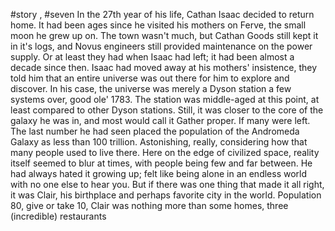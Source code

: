 #story , #seven 
In the 27th year of his life, Cathan Isaac decided to return home. It had been ages since he visited his mothers on Ferve, the small moon he grew up on. The town wasn't much, but Cathan Goods still kept it in it's logs, and Novus engineers still provided maintenance on the power supply. Or at least they had when Isaac had left; it had been almost a decade since then. Isaac had moved away at his mothers' insistence, they told him that an entire universe was out there for him to explore and discover. In his case, the universe was merely a Dyson station a few systems over, good ole' 1783. The station was middle-aged at this point, at least compared to other Dyson stations. Still, it was closer to the core of the galaxy he was in, and most would call it Gather proper. If many were left. The last number he had seen placed the population of the Andromeda Galaxy as less than 100 trillion. Astonishing, really, considering how that many people used to live there. Here on the edge of civilized space, reality itself seemed to blur at times, with people being few and far between. He had always hated it growing up; felt like being alone in an endless world with no one else to hear you. But if there was one thing that made it all right, it was Clair, his birthplace and perhaps favorite city in the world. Population 80, give or take 10, Clair was nothing more than some homes, three (incredible) restaurants